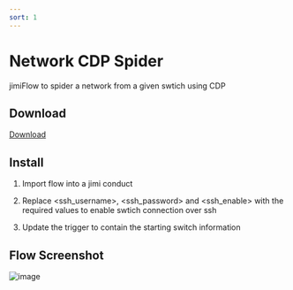 ```yaml
---
sort: 1
---
```


# Network CDP Spider

jimiFlow to spider a network from a given swtich using CDP

## Download

[Download](https://raw.githubusercontent.com/z1pti3/jimiFlows/master/CDP%20Spider/Network%20CDP%20Spider.json)

## Install

1. Import flow into a jimi conduct

2. Replace <ssh_username>, <ssh_password> and <ssh_enable> with the required values to enable swtich connection over ssh

3. Update the trigger to contain the starting switch information

## Flow Screenshot

![image](https://user-images.githubusercontent.com/66521110/135755065-cdc4a0bd-36f4-4a73-a3e0-7a69f9bcf59f.png)
